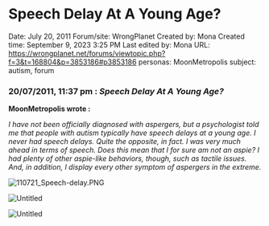 # Speech Delay At A Young Age?

Date: July 20, 2011
Forum/site: WrongPlanet
Created by: Mona
Created time: September 9, 2023 3:25 PM
Last edited by: Mona
URL: https://wrongplanet.net/forums/viewtopic.php?f=3&t=168804&p=3853186#p3853186 
personas: MoonMetropolis
subject: autism, forum

### 20/07/2011, 11:37 pm : ***Speech Delay At A Young Age?***

**MoonMetropolis wrote :**

*I have not been officially diagnosed with aspergers, but a psychologist told me that people with autism typically have speech delays at a young age. I never had speech delays. Quite the opposite, in fact. I was very much ahead in terms of speech. Does this mean that I for sure am not an aspie? I had plenty of other aspie-like behaviors, though, such as tactile issues. And, in addition, I display every other symptom of aspergers in the extreme.*

![110721_Speech-delay.PNG](../../../Joshua%E2%80%99s%20personas%20&%20victimes%2047f302c3ee7140169d02d7ecbb1b2b4c/Rushes%20Personas%2026f0f60550004a05bb97f11a02504bf4/Threads%20MoonMetropolis%20Wrong%20Planet%201218040f12ce4d4c88a7533017568e89/110721_Speech-delay.png)

![Untitled](../../../Joshua%E2%80%99s%20personas%20&%20victimes%2047f302c3ee7140169d02d7ecbb1b2b4c/Rushes%20Personas%2026f0f60550004a05bb97f11a02504bf4/Threads%20MoonMetropolis%20Wrong%20Planet%201218040f12ce4d4c88a7533017568e89/Untitled.png)

![Untitled](../../../Joshua%E2%80%99s%20personas%20&%20victimes%2047f302c3ee7140169d02d7ecbb1b2b4c/Rushes%20Personas%2026f0f60550004a05bb97f11a02504bf4/Threads%20MoonMetropolis%20Wrong%20Planet%201218040f12ce4d4c88a7533017568e89/Untitled%201.png)